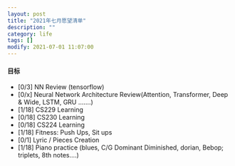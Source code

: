 ```yaml
---
layout: post
title: "2021年七月愿望清单"
description: ""
category: life
tags: []
modify: 2021-07-01 11:07:00
---
```



#### 目标

+ [0/3] NN Review (tensorflow)
+ [0/x] Neural Network Architecture Review(Attention, Transformer, Deep & Wide, LSTM, GRU .......)
+ [1/18] CS229 Learning
+ [0/18] CS230 Learning
+ [0/18] CS224 Learning
+ [1/18] Fitness: Push Ups, Sit ups
+ [0/1] Lyric / Pieces Creation
+ [1/18] Piano practice (blues, C/G Dominant Diminished, dorian, Bebop; triplets, 8th notes....)

